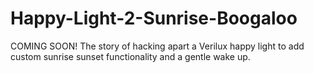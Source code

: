 # Happy-Light-2-Sunrise-Boogaloo
COMING SOON! The story of hacking apart a Verilux happy light to add custom sunrise sunset functionality and a gentle wake up.

